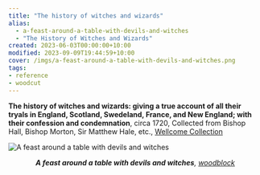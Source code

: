 ```yaml
---
title: "The history of witches and wizards"
alias:
  - a-feast-around-a-table-with-devils-and-witches
  - "The History of Witches and Wizards"
created: 2023-06-03T00:00:00+10:00
modified: 2023-09-09T19:44:59+10:00
cover: /imgs/a-feast-around-a-table-with-devils-and-witches.png
tags:
- reference
- woodcut
---
```


**The history of witches and wizards: giving a true account of all their tryals in England, Scotland, Swedeland, France, and New England; with their confession and condemnation**, circa 1720, Collected from Bishop Hall, Bishop Morton, Sir Matthew Hale, etc., [Wellcome Collection](https://wellcomecollection.org/works/abkab8tq/images?id=a3nuy2zq)

![A feast around a table with devils and witches](imgs/a-feast-around-a-table-with-devils-and-witches.png)
*<center>**A feast around a table with devils and witches**, [woodblock](woodblock.md)</center>*